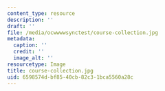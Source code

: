 ```yaml
---
content_type: resource
description: ''
draft: ''
file: /media/ocwwwwsynctest/course-collection.jpg
metadata:
  caption: ''
  credit: ''
  image_alt: ''
resourcetype: Image
title: course-collection.jpg
uid: 6598574d-bf85-40cb-82c3-1bca5560a28c
---
```


